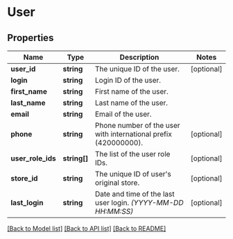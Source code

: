 # User

## Properties
Name | Type | Description | Notes
------------ | ------------- | ------------- | -------------
**user_id** | **string** | The unique ID of the user. | [optional] 
**login** | **string** | Login ID of the user. | 
**first_name** | **string** | First name of the user. | 
**last_name** | **string** | Last name of the user. | 
**email** | **string** | Email of the user. | 
**phone** | **string** | Phone number of the user with international prefix (420000000). | [optional] 
**user_role_ids** | **string[]** | The list of the user role IDs. | [optional] 
**store_id** | **string** | The unique ID of user&#x27;s original store. | [optional] 
**last_login** | **string** | Date and time of the last user login. *(YYYY-MM-DD HH:MM:SS)* | [optional] 

[[Back to Model list]](../../README.md#documentation-for-models) [[Back to API list]](../../README.md#documentation-for-api-endpoints) [[Back to README]](../../README.md)


